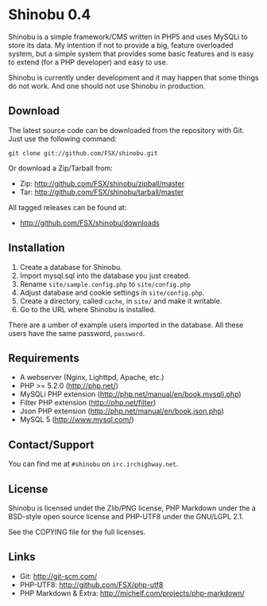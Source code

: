 Shinobu 0.4
===========

Shinobu is a simple framework/CMS written in PHP5 and uses MySQLi
to store its data. My intention if not to provide a big, feature overloaded
system, but a simple system that provides some basic features and is easy to
extend (for a PHP developer) and easy to use.

Shinobu is currently under development and it may happen that some
things do not work. And one should not use Shinobu in production.

Download
--------

The latest source code can be downloaded from the repository with
Git.  Just use the following command:

    git clone git://github.com/FSX/shinobu.git

Or download a Zip/Tarball from:

 - Zip: http://github.com/FSX/shinobu/zipball/master
 - Tar: http://github.com/FSX/shinobu/tarball/master

All tagged releases can be found at:

 - http://github.com/FSX/shinobu/downloads

Installation
------------

 1. Create a database for Shinobu.
 2. Import mysql.sql into the database you just created.
 3. Rename `site/sample.config.php` to `site/config.php`
 4. Adjust database and cookie settings in `site/config.php`.
 5. Create a directory, called `cache`, in `site/` and make it writable.
 6. Go to the URL where Shinobu is installed.

There are a umber of example users imported in the database. All these users
have the same password, `password`.

Requirements
------------

 * A webserver (Nginx, Lighttpd, Apache, etc.)
 * PHP >= 5.2.0 (http://php.net/)
 * MySQLi PHP extension (http://php.net/manual/en/book.mysqli.php)
 * Filter PHP extension (http://php.net/filter)
 * Json PHP extension (http://php.net/manual/en/book.json.php)
 * MySQL 5 (http://www.mysql.com/)

Contact/Support
---------------

You can find me at `#shinobu` on `irc.irchighway.net`.

License
-------

Shinobu is licensed undet the Zlib/PNG license, PHP Markdown under the a
BSD-style open source license and PHP-UTF8 under the GNU/LGPL 2.1.

See the COPYING file for the full licenses.

Links
-----

 - Git: http://git-scm.com/
 - PHP-UTF8: http://github.com/FSX/php-utf8
 - PHP Markdown & Extra: http://michelf.com/projects/php-markdown/
